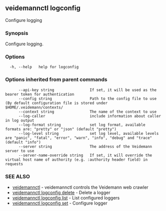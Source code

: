 ## veidemannctl logconfig

Configure logging

### Synopsis

Configure logging.

### Options

```
  -h, --help   help for logconfig
```

### Options inherited from parent commands

```
      --api-key string                If set, it will be used as the bearer token for authentication
      --config string                 Path to the config file to use (By default configuration file is stored under $HOME/.veidemann/contexts/
      --context string                The name of the context to use
      --log-caller                    include information about caller in log output
      --log-format string             set log format, available formats are: "pretty" or "json" (default "pretty")
      --log-level string              set log level, available levels are "panic", "fatal", "error", "warn", "info", "debug" and "trace" (default "info")
      --server string                 The address of the Veidemann server to use
      --server-name-override string   If set, it will override the virtual host name of authority (e.g. :authority header field) in requests
```

### SEE ALSO

* [veidemannctl](veidemannctl.md)	 - veidemannctl controls the Veidemann web crawler
* [veidemannctl logconfig delete](veidemannctl_logconfig_delete.md)	 - Delete a logger
* [veidemannctl logconfig list](veidemannctl_logconfig_list.md)	 - List configured loggers
* [veidemannctl logconfig set](veidemannctl_logconfig_set.md)	 - Configure logger

